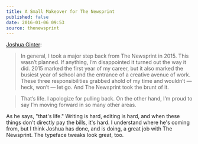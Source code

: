 ```yaml
---
title: A Small Makeover for The Newsprint
published: false
date: 2016-01-06 09:53
source: thenewsprint
---
```


[Joshua Ginter](http://thenewsprint.co/2016/01/05/a-small-makeover/): 

> In general, I took a major step back from The Newsprint in 2015. This wasn’t planned. If anything, I’m disappointed it turned out the way it did. 2015 marked the first year of my career, but it also marked the busiest year of school and the entrance of a creative avenue of work. These three responsibilities grabbed ahold of my time and wouldn’t — heck, won’t — let go. And The Newsprint took the brunt of it.

> That’s life. I apologize for pulling back. On the other hand, I’m proud to say I’m moving forward in so many other areas.

As he says, "that's life." Writing is hard, editing is hard, and when these things don't directly pay the bills, it's hard. I understand where he's coming from, but I think Joshua has done, and is doing, a great job with The Newsprint. The typeface tweaks look great, too.